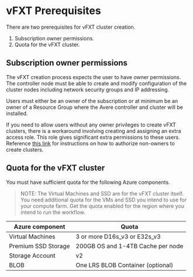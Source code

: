 # vFXT Prerequisites
There are two prerequisites for vFXT cluster creation.

1. Subscription owner permissions.
1. Quota for the vFXT cluster.

## Subscription owner permissions
The vFXT creation process expects the user to have owner permissions. The controller node must be able to create and modify configuration of the cluster nodes including network security groups and IP addressing.

Users must either be an owner of the subscription or at minimum be an owner of a Resource Group where the Avere controller and cluster will be installed.  

If you need to allow users without any owner privileges to create vFXT clusters, there is a workaround involving creating and assigning an extra access role. This role gives significant extra permissions to these users. Reference [this link](non_owner.md) for instructions on how to authorize non-owners to create clusters.

## Quota for the vFXT cluster
You must have sufficient quota for the following Azure components.  

> NOTE: The Virtual Machines and SSD are for the vFXT cluster itself.  You need additional quota for the VMs and SSD you intend to use for your compute farm.  Get the quota enabled for the region where you intend to run the workflow.

|Azure component|Quota|
|----------|-----------|
|Virtual Machines|3 or more D16s_v3 or E32s_v3|
|Premium SSD Storage|200GB OS and 1-4TB Cache per node|
|Storage Account|v2|
|BLOB|One LRS BLOB Container (optional)|
<!--
|Role|Custom role defined in advance|
|Vnet|One vnet for the Avere cluster|
|Subnet|One Subnet for the Avere cluster|
|Resource Group|One Resource group|
-->
